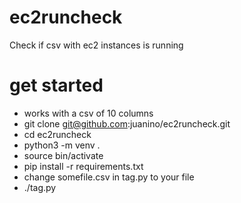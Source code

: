# ec2runcheck
Check if csv with ec2 instances is running

# get started

* works with a csv of 10 columns
* git clone git@github.com:juanino/ec2runcheck.git
* cd ec2runcheck
* python3 -m venv .
* source bin/activate
* pip install -r requirements.txt
* change somefile.csv in tag.py to your file
* ./tag.py
